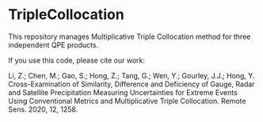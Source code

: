 # TripleCollocation

This repository manages Multiplicative Triple Collocation method for three independent QPE products.

If you use this code, please cite our work:

Li, Z.; Chen, M.; Gao, S.; Hong, Z.; Tang, G.; Wen, Y.; Gourley, J.J.; Hong, Y. Cross-Examination of Similarity, Difference and Deficiency of Gauge, Radar and Satellite Precipitation Measuring Uncertainties for Extreme Events Using Conventional Metrics and Multiplicative Triple Collocation. Remote Sens. 2020, 12, 1258.

